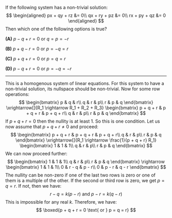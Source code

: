 If the following system has a non-trivial solution:
$$
\begin{aligned}
px + qy + rz &= 0\\
qx + ry + pz &= 0\\
rx + py + qz &= 0
\end{aligned}
$$
Then which one of the following options is true?

**(A)** $p - q + r = 0$ or $q = p = -r$

**(B)** $p + q - r = 0$ or $p = -q = r$ 

**(C)** $p + q + r = 0$ or $p = q = r$

**(D)** $p - q + r = 0$ or $p = -q = -r$

<hr>





This is a homogenous system of linear equations. For this system to have a non-trivial solution, its nullspace should be non-trivial. Now for some row operations:
$$
\begin{bmatrix}
p & q & r\\
q & r & p\\
r & p & q
\end{bmatrix} \xrightarrow[]{R_1 \rightarrow R_1 + R_2 + R_3}
\begin{bmatrix}
p + q + r & p + q + r & p + q + r\\
q & r & p\\
r & p & q
\end{bmatrix}
$$
If $p + q + r = 0$ then the nullity is at least $1$. So this is one condition. Let us now assume that $p + q + r \neq 0$ and proceed:
$$
\begin{bmatrix}
p + q + r & p + q + r & p + q + r\\
q & r & p\\
r & p & q
\end{bmatrix} \xrightarrow[]{R_1 \rightarrow \frac{1}{p + q + r} R_1} \begin{bmatrix}
1 & 1 & 1\\
q & r & p\\
r & p & q
\end{bmatrix}
$$
We can now proceed further:
$$
\begin{bmatrix}
1 & 1 & 1\\
q & r & p\\
r & p & q
\end{bmatrix} \rightarrow \begin{bmatrix}
1 & 1 & 1\\
0 & r - q & p - r\\
0 & p - r & q - r
\end{bmatrix}
$$
The nullity can be non-zero if one of the last two rows is zero or one of them is a multiple of the other. If the second or third row is zero, we get $p = q = r$. If not, then we have:
$$
r - q = k(p - r) \text{ and } p - r = k(q - r)
$$
This is impossible for any real $k$. Therefore, we have:
$$
\boxed{p + q + r = 0 \text{ or } p = q = r}
$$